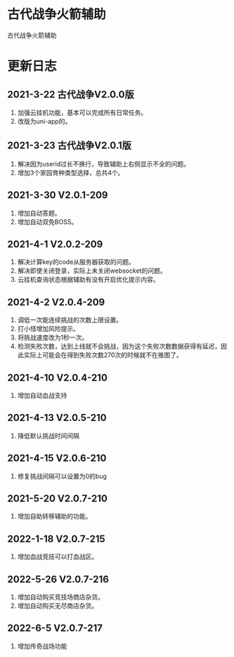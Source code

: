 # 古代战争火箭辅助
古代战争火箭辅助

# 更新日志
## 2021-3-22 古代战争V2.0.0版
1. 加强云挂机功能，基本可以完成所有日常任务。
2. 改版为uni-app的。

## 2021-3-23 古代战争V2.0.1版
1. 解决因为userid过长不换行，导致辅助上右侧显示不全的问题。
2. 增加3个家园育种类型选择，总共4个。

## 2021-3-30 V2.0.1-209
1. 增加自动答题。
2. 增加自动双免BOSS。

## 2021-4-1 V2.0.2-209
1. 解决计算key的code从服务器获取的问题。
2. 解决即使关闭登录，实际上未关闭websocket的问题。
3. 云挂机查询状态根据辅助有没有开启优化提示内容。

## 2021-4-2 V2.0.4-209
1. 调低一次能连续挑战的次数上限设置。
2. 打小怪增加风险提示。
3. 将挑战速度改为1秒一次。
4. 检测失败次数，达到上线就不会挑战，因为这个失败次数数据获得有延迟，因此实际上可能会在得到失败次数270次的时候就不在推图了。

## 2021-4-10 V2.0.4-210
1. 增加自动血战支持

## 2021-4-13 V2.0.5-210
1. 降低默认挑战时间间隔

## 2021-4-15 V2.0.6-210
1. 修复挑战间隔可以设置为0的bug

## 2021-5-20 V2.0.7-210
1. 增加自助转移辅助的功能。

## 2022-1-18 V2.0.7-215
1. 增加血战竞技可以打血战区。

## 2022-5-26 V2.0.7-216
1. 增加自动购买竞技场商店杂货。
2. 增加自动购买无尽商店杂货。

## 2022-6-5 V2.0.7-217
1. 增加传奇战场功能
